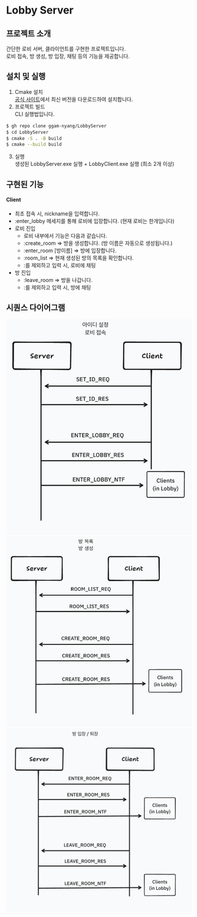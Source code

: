 # Lobby Server

## 프로젝트 소개
간단한 로비 서버, 클라이언트를 구현한 프로젝트입니다.  
로비 접속, 방 생성, 방 입장, 채팅 등의 기능을 제공합니다. 


## 설치 및 실행
1. Cmake 설치  
   [공식 사이트](https://cmake.org/download/)에서 최신 버전을 다운로드하여 설치합니다.
2. 프로젝트 빌드  
   CLI 실행법입니다.
```bash
$ gh repo clone ggam-nyang/LobbyServer
$ cd LobbyServer
$ cmake -S . -B build
$ cmake --build build
```

3. 실행  
   생성된 LobbyServer.exe 실행 + LobbyClient.exe 실행 (최소 2개 이상)

## 구현된 기능
#### Client
- 최초 접속 시, nickname을 입력합니다.
- :enter_lobby  메세지를 통해 로비에 입장합니다. (현재 로비는 한개입니다)
- 로비 진입
  - 로비 내부에서 기능은 다음과 같습니다.
  - :create_room => 방을 생성합니다. (방 이름은 자동으로 생성됩니다.)
  - :enter_room [방이름] => 방에 입장합니다.
  - :room_list => 현재 생성된 방의 목록을 확인합니다.
  - :를 제외하고 입력 시, 로비에 채팅
- 방 진입
  - :leave_room => 방을 나갑니다.
  - :를 제외하고 입력 시, 방에 채팅


## 시퀀스 다이어그램
![Sequence1](assets/sequence1.png)
![Sequence2](assets/sequence2.png)
![Sequence3](assets/sequence3.png)